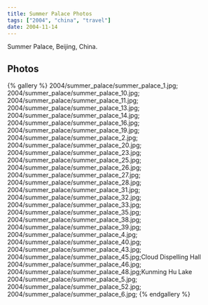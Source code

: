 ```yaml
---
title: Summer Palace Photos
tags: ["2004", "china", "travel"]
date: 2004-11-14
---
```

Summer Palace, Beijing, China.

## Photos 

{% gallery %} 
2004/summer_palace/summer_palace_1.jpg;
2004/summer_palace/summer_palace_10.jpg;
2004/summer_palace/summer_palace_11.jpg;
2004/summer_palace/summer_palace_13.jpg;
2004/summer_palace/summer_palace_14.jpg;
2004/summer_palace/summer_palace_16.jpg;
2004/summer_palace/summer_palace_19.jpg;
2004/summer_palace/summer_palace_2.jpg;
2004/summer_palace/summer_palace_20.jpg;
2004/summer_palace/summer_palace_23.jpg;
2004/summer_palace/summer_palace_25.jpg;
2004/summer_palace/summer_palace_26.jpg;
2004/summer_palace/summer_palace_27.jpg;
2004/summer_palace/summer_palace_28.jpg;
2004/summer_palace/summer_palace_31.jpg;
2004/summer_palace/summer_palace_32.jpg;
2004/summer_palace/summer_palace_33.jpg;
2004/summer_palace/summer_palace_35.jpg;
2004/summer_palace/summer_palace_38.jpg;
2004/summer_palace/summer_palace_39.jpg;
2004/summer_palace/summer_palace_4.jpg;
2004/summer_palace/summer_palace_40.jpg;
2004/summer_palace/summer_palace_43.jpg;
2004/summer_palace/summer_palace_45.jpg;Cloud Dispelling Hall
2004/summer_palace/summer_palace_46.jpg;
2004/summer_palace/summer_palace_48.jpg;Kunming Hu Lake
2004/summer_palace/summer_palace_5.jpg;
2004/summer_palace/summer_palace_52.jpg;
2004/summer_palace/summer_palace_6.jpg;
{% endgallery %}
